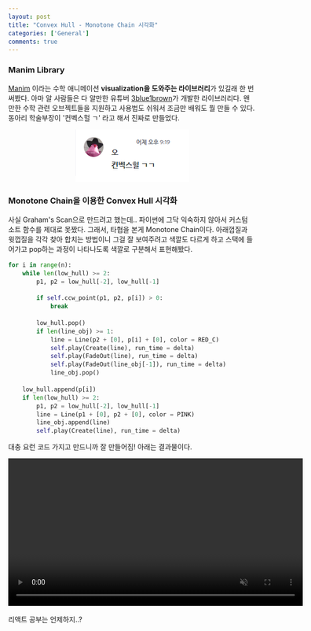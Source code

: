 ```yaml
---
layout: post
title: "Convex Hull - Monotone Chain 시각화"
categories: ['General']
comments: true
---
```

<script type="text/javascript" 
src="https://cdn.mathjax.org/mathjax/latest/MathJax.js?config=TeX-AMS_HTML">
</script>
### Manim Library
[Manim](https://www.manim.community/) 이라는 수학 애니메이션 **visualization을 도와주는 라이브러리**가 있길래 한 번 써봤다. 아마 알 사람들은 다 알만한 유튜버 [3blue1brown](https://www.youtube.com/c/3blue1brown)가 개발한 라이브러리다. 왠만한 수학 관련 오브젝트들을 지원하고 사용법도 쉬워서 조금만 배워도 뭘 만들 수 있다. 동아리 학술부장이 '컨벡스헐 ㄱ' 라고 해서 진짜로 만들었다.

<p align="center">
<img src = "/assets/img/convex-hull-monotone-chain/1.png" alt = "1">
</p>

### Monotone Chain을 이용한 Convex Hull 시각화
사실 Graham's Scan으로 만드려고 했는데.. 파이썬에 그닥 익숙하지 않아서 커스텀 소트 함수를 제대로 못짰다. 그래서, 타협을 본게 Monotone Chain이다. 아래껍질과 윗껍질을 각각 찾아 합치는 방법이니 그걸 잘 보여주려고 색깔도 다르게 하고 스택에 들어가고 pop하는 과정이 나타나도록 색깔로 구분해서 표현해봤다.

```python
for i in range(n):
    while len(low_hull) >= 2:
        p1, p2 = low_hull[-2], low_hull[-1]

        if self.ccw_point(p1, p2, p[i]) > 0:
            break

        low_hull.pop()
        if len(line_obj) >= 1:
            line = Line(p2 + [0], p[i] + [0], color = RED_C)
            self.play(Create(line), run_time = delta)
            self.play(FadeOut(line), run_time = delta)
            self.play(FadeOut(line_obj[-1]), run_time = delta)
            line_obj.pop()

    low_hull.append(p[i])
    if len(low_hull) >= 2:
        p1, p2 = low_hull[-2], low_hull[-1]
        line = Line(p1 + [0], p2 + [0], color = PINK)
        line_obj.append(line)
        self.play(Create(line), run_time = delta)
```
대충 요런 코드 가지고 만드니까 잘 만들어짐! 아래는 결과물이다.

<video autoplay loop muted width = "600">
    <source src = "/assets/vid/convex-hull-monotone-chain/ret.mp4" type = "video/mp4">
</video>

리액트 공부는 언제하지..?